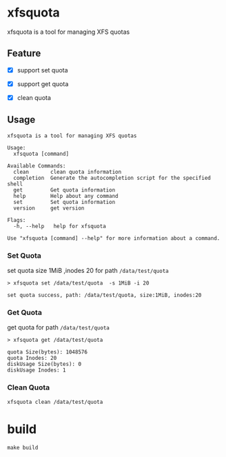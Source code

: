# xfsquota
xfsquota is a tool for managing XFS quotas

## Feature
- [x] support set quota
- [x] support get quota
- [x] clean quota 


##  Usage
```shell
xfsquota is a tool for managing XFS quotas

Usage:
  xfsquota [command]

Available Commands:
  clean       clean quota information
  completion  Generate the autocompletion script for the specified shell
  get         Get quota information
  help        Help about any command
  set         Set quota information
  version     get version

Flags:
  -h, --help   help for xfsquota

Use "xfsquota [command] --help" for more information about a command.
```

### Set Quota
set quota size 1MiB ,inodes 20 for path `/data/test/quota`
```shell
> xfsquota set /data/test/quota  -s 1MiB -i 20

set quota success, path: /data/test/quota, size:1MiB, inodes:20
```

### Get Quota
get quota for path `/data/test/quota`
```shell
> xfsquota get /data/test/quota

quota Size(bytes): 1048576
quota Inodes: 20
diskUsage Size(bytes): 0
diskUsage Inodes: 1
```

### Clean Quota
```shell
xfsquota clean /data/test/quota
```

# build
```shell
make build
```
